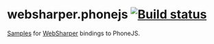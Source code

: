 # websharper.phonejs [![Build status](https://ci.appveyor.com/api/projects/status/qoe2eya7iy827aa8)](https://ci.appveyor.com/project/Jand42/samples-websharper-phonejs)


[Samples][samp] for [WebSharper][ws] bindings to PhoneJS.


[samp]: http://intellifactory.github.io/websharper.phonejs.samples
[ws]: http://websharper.com/
